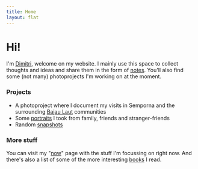 ```yaml
---
title: Home
layout: flat
---
```


<!--
{% for post in site.posts %}
<header>
    <h2 class="post-title"><a href="./notes/">{{ post.title }}</a></h2>
    <p class="post-date"><small>{{ post.date | date_to_string }}</small></p>
</header>

<article>
{{ post.content }}
</article>

<p class="meta"><small>
{% for tag in post.tags %}
#{{ tag }}
{% endfor %}
</p></small>

{% endfor %}
-->

# Hi! 

I'm [Dimitri](/me), welcome on my website. I mainly use this space to collect thoughts and ideas and share them in the form of [notes](/notes). You'll also find some (not many) photoprojects I'm working on at the moment.

### Projects

* A photoproject where I document my visits in Semporna and the surrounding [Bajau Laut](projects/bajau-laut) communities
* Some [portraits](projects/portraits) I took from family, friends and stranger-friends
* Random [snapshots](projects/snapshots)

### More stuff

You can visit my "[now](/now)" page with the stuff I'm focussing on right now.
And there's also a list of some of the more interesting [books](/books) I read.

<!--
{% include image.html url="/assets/images/scottish.jpg" description="Scottish landscape" %}

{% include image.html url="/assets/images/geese.jpg" description="Geese flying out" %}
-->
